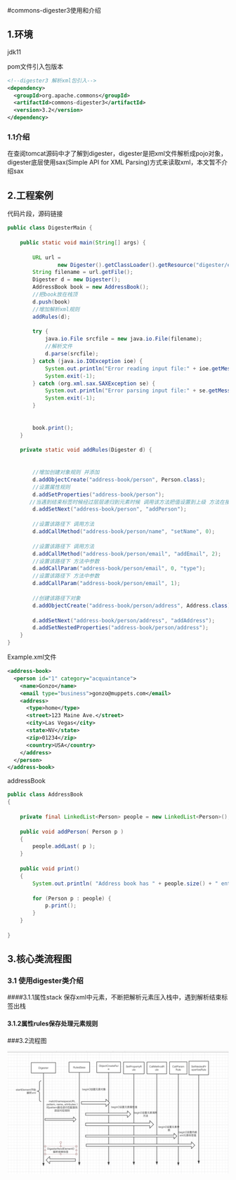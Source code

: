 

 #commons-digester3使用和介绍

## 1.环境

jdk11

pom文件引入包版本

```xml
<!--digester3 解析xml包引入-->
<dependency>
  <groupId>org.apache.commons</groupId>
  <artifactId>commons-digester3</artifactId>
  <version>3.2</version>
</dependency>
```

### 1.1介绍

在查阅tomcat源码中才了解到digester，digester是把xml文件解析成pojo对象，digester底层使用sax(Simple API for XML Parsing)方式来读取xml，本文暂不介绍sax

## 2.工程案例

代码片段，源码链接

```java
public class DigesterMain {

    public static void main(String[] args) {
        
        URL url =
                new Digester().getClassLoader().getResource("digester/example.xml");
        String filename = url.getFile();
        Digester d = new Digester();
        AddressBook book = new AddressBook();
        //把book放在栈顶
        d.push(book)
        //增加解析xml规则
        addRules(d);

        try {
            java.io.File srcfile = new java.io.File(filename);
            //解析文件
            d.parse(srcfile);
        } catch (java.io.IOException ioe) {
            System.out.println("Error reading input file:" + ioe.getMessage());
            System.exit(-1);
        } catch (org.xml.sax.SAXException se) {
            System.out.println("Error parsing input file:" + se.getMessage());
            System.exit(-1);
        }


        book.print();
    }

    private static void addRules(Digester d) {


        //增加创建对象规则 并添加
        d.addObjectCreate("address-book/person", Person.class);
        //设置属性规则
        d.addSetProperties("address-book/person");
       //当遇到结束标签时候经过层层递归到元素时候 调用该方法把值设置到上级 方法在接下标签开始时候不操作					//元素 在遇到结束标签才触发操作
        d.addSetNext("address-book/person", "addPerson");

        //设置该路径下 调用方法
        d.addCallMethod("address-book/person/name", "setName", 0);

        //设置该路径下 调用方法
        d.addCallMethod("address-book/person/email", "addEmail", 2);
        //设置该路径下 方法中参数
        d.addCallParam("address-book/person/email", 0, "type");
        //设置该路径下 方法中参数
        d.addCallParam("address-book/person/email", 1);

        //创建该路径下对象
        d.addObjectCreate("address-book/person/address", Address.class);

        d.addSetNext("address-book/person/address", "addAddress");
        d.addSetNestedProperties("address-book/person/address");
    }
}
```



Example.xml文件

```xml
<address-book>
  <person id="1" category="acquaintance">
    <name>Gonzo</name>
    <email type="business">gonzo@muppets.com</email>
    <address>
      <type>home</type>
      <street>123 Maine Ave.</street>
      <city>Las Vegas</city>
      <state>NV</state>
      <zip>01234</zip>
      <country>USA</country>
    </address>
  </person>
</address-book>
```

addressBook

```java
public class AddressBook
{

    private final LinkedList<Person> people = new LinkedList<Person>();

    public void addPerson( Person p )
    {
        people.addLast( p );
    }

    public void print()
    {
        System.out.println( "Address book has " + people.size() + " entries" );

        for (Person p : people) {
            p.print();
        }
    }

}
```

## 3.核心类流程图

### 3.1 使用digester类介绍

####3.1.1属性stack 保存xml中元素，不断把解析元素压入栈中，遇到解析结束标签出栈

#### 3.1.2属性rules保存处理元素规则

###3.2流程图

<img src="images/digester01.png" alt="digester01" style="zoom:100%;" />

